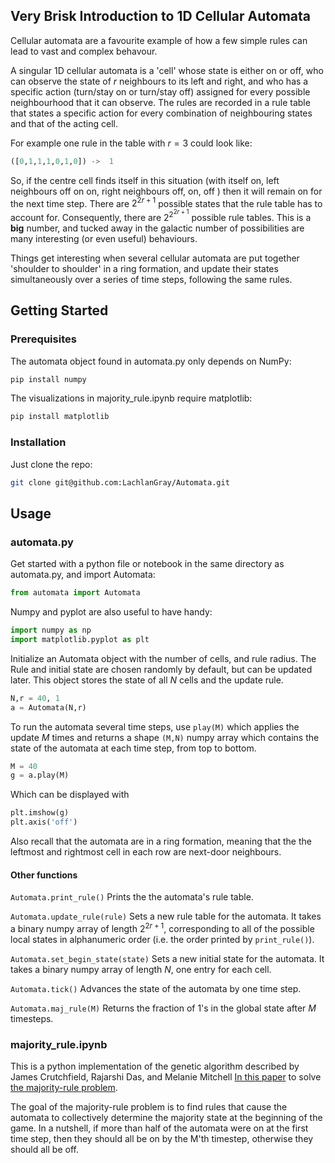 

<!-- INTRODUCTION-->
## Very Brisk Introduction to 1D Cellular Automata

Cellular automata are a favourite example of how a few simple rules can lead to vast and complex behavour.  

A singular 1D cellular automata is a 'cell' whose state is either on or off, who can observe the state of $r$ neighbours to its left and right, and who has a specific action (turn/stay on or turn/stay off) assigned for every possible neighbourhood that it can observe. The rules are recorded in a rule table that states a specific action for every combination of neighbouring states and that of the acting cell. 

For example one rule in the table with $r = 3$ could look like:

```python
([0,1,1,1,0,1,0]) ->  1
```

So, if the centre cell finds itself in this situation (with itself on, left neighbours off on on, right neighbours off, on, off ) then it will remain on for the next time step. There are $2^{2r + 1}$ possible states that the rule table has to account for. Consequently, there are $2^{2^{2r + 1}}$ possible rule tables. This is a **big** number, and tucked away in the galactic number of possibilities are many interesting (or even useful) behaviours.

Things get interesting when several cellular automata are put together 'shoulder to shoulder' in a ring formation, and update their states simultaneously over a series of time steps, following the same rules.


<!-- GETTING STARTED -->
## Getting Started

### Prerequisites

The automata object found in automata.py only depends on NumPy:
  ```sh
  pip install numpy
  ```

The visualizations in majority_rule.ipynb require matplotlib:
  ```sh
  pip install matplotlib
  ```

### Installation

Just clone the repo:
  ```sh
  git clone git@github.com:LachlanGray/Automata.git
  ```

<!-- USAGE -->
## Usage

### automata.py

Get started with a python file or notebook in the same directory as automata.py, and import Automata:
  ```python
  from automata import Automata
  ```
Numpy and pyplot are also useful to have handy:
  ```python
  import numpy as np
  import matplotlib.pyplot as plt
  ```
Initialize an Automata object with the number of cells, and rule radius. The Rule and initial state are chosen randomly by default, but can be updated later. This object stores the state of all $N$ cells and the update rule. 
  ```python
  N,r = 40, 1
  a = Automata(N,r)
  ```
To run the automata several time steps, use `play(M)` which applies the update $M$ times and returns a shape `(M,N)` numpy array which contains the state of the automata at each time step, from top to bottom. 
  ```python
  M = 40
  g = a.play(M)
  ```
Which can be displayed with
  ```python
  plt.imshow(g)
  plt.axis('off')
  ```

Also recall that the automata are in a ring formation, meaning that the the leftmost and rightmost cell in each row are next-door neighbours.

#### Other functions

`Automata.print_rule()` Prints the the automata's rule table. 

`Automata.update_rule(rule)` Sets a new rule table for the automata. It takes a binary numpy array of length $2^{2r+1}$, corresponding to all of the possible local states in alphanumeric order (i.e. the order printed by `print_rule()`). 

`Automata.set_begin_state(state)` Sets a new initial state for the automata. It takes a binary numpy array of length $N$, one entry for each cell. 

`Automata.tick()` Advances the state of the automata by one time step. 

`Automata.maj_rule(M)` Returns the fraction of 1's in the global state after $M$ timesteps. 


### majority_rule.ipynb

This is a python implementation of the genetic algorithm described by James Crutchfield, Rajarshi Das, and Melanie Mitchell [In this paper](https://www.santafe.edu/research/results/working-papers/a-genetic-algorithm-discovers-particle-based-compu) to solve [the majority-rule problem](https://en.wikipedia.org/wiki/Majority_problem_(cellular_automaton)). 

The goal of the majority-rule problem is to find rules that cause the automata to collectively determine the majority state at the beginning of the game. In a nutshell, if more than half of the automata were on at the first time step, then they should all be on by the M'th timestep, otherwise they should all be off. 




